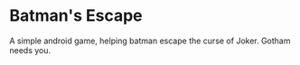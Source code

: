 # Batman's Escape
A simple android game, helping batman escape the curse of Joker.
Gotham needs you.